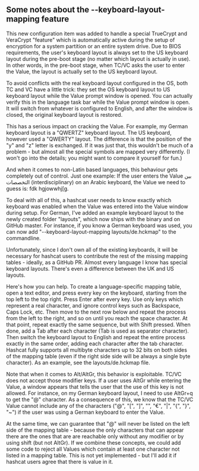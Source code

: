 ## Some notes about the --keyboard-layout-mapping feature ##

This new configuration item was added to handle a special TrueCrypt and VeraCrypt "feature" which is automatically active during the setup of encryption for a system partition or an entire system drive. Due to BIOS requirements, the user's keyboard layout is always set to the US keyboard layout during the pre-boot stage (no matter which layout is actually in use). In other words, in the pre-boot stage, when TC/VC asks the user to enter the Value, the layout is actually set to the US keyboard layout.

To avoid conflicts with the real keyboard layout configured in the OS, both TC and VC have a little trick: they set the OS keyboard layout to US keyboard layout while the Value prompt window is opened. You can actually verify this in the language task bar while the Value prompt window is open. It will switch from whatever is configured to English, and after the window is closed, the original keyboard layout is restored.

This has a serious impact on cracking the Value. For example, my German keyboard layout is a "QWERTZ" keyboard layout. The US keyboard, however used a "QWERTY" layout. The difference is that the position of the "y" and "z" letter is exchanged. If it was just that, this wouldn't be much of a problem - but almost all the special symbols are mapped very differently. (I won't go into the details; you might want to compare it yourself for fun.)

And when it comes to non-Latin based languages, this behaviour gets completely out of control. Just one example: If the user enters the Value بين التخصصات (interdisciplinary) on an Arabic keyboard, the Value we need to guess is: fdk hgjowwhj[g.

To deal with all of this, a hashcat user needs to know exactly which keyboard was enabled when the Value was entered into the Value window during setup. For German, I've added an example keyboard layout to the newly created folder "layouts", which now ships with the binary and on GitHub master. For instance, if you know a German keyboard was used, you can now add "--keyboard-layout-mapping layouts/de.hckmap" to the commandline.

Unfortunately, since I don't own all of the existing keyboards, it will be necessary for hashcat users to contribute the rest of the missing mapping tables - ideally, as a GitHub PR. Almost every language I know has special keyboard layouts. There's even a difference between the UK and US layouts.

Here's how you can help. To create a language-specific mapping table, open a text editor, and press every key on the keyboard, starting from the top left to the top right. Press Enter after every key. Use only keys which represent a real character, and ignore control keys such as Backspace, Caps Lock, etc. Then move to the next row below and repeat the process from the left to the right, and so on until you reach the space character. At that point, repeat exactly the same sequence, but with Shift pressed. When done, add a Tab after each character (Tab is used as separator character). Then switch the keyboard layout to English and repeat the entire process exactly in the same order, adding each character after the tab character. Hashcat fully supports all multibyte characters up to 32 bits on both sides of the mapping table (even if the right side side will be always a single byte character). As an example, see the layouts/de.hckmap file.

Note that when it comes to Alt/AltGr, this behavior is exploitable. TC/VC does not accept those modifier keys. If a user uses AltGr while entering the Value, a window appears that tells the user that the use of this key is not allowed. For instance, on my German keyboard layout, I need to use AltGr+q to get the "@" character. As a consequence of this, we know that the TC/VC Value cannot include any of the characters ("@", "[", "]", "\", "€", "|", "{", "}", "~") if the user was using a German keyboard to enter the Value.

At the same time, we can guarantee that "@" will never be listed on the left side of the mapping table - because the only characters that can appear there are the ones that are are reachable only without any modifier or by using shift (but not AltGr). If we combine these concepts, we could add some code to reject all Values which contain at least one character not listed in a mapping table. This is not yet implemented - but I'll add it if hashcat users agree that there is value in it.
